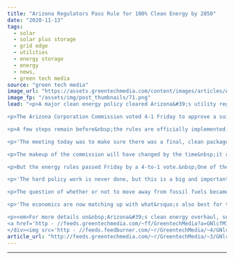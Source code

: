 ```yaml
---
title: "Arizona Regulators Pass Rule for 100% Clean Energy by 2050"
date: "2020-11-13"
tags: 
  - solar
  - solar plus storage 
  - grid edge
  - utilities
  - energy storage
  - energy
  - news,
  - green tech media
source: "green tech media"
image_url: "https://assets.greentechmedia.com/content/images/articles/Arizona_Phoenix_APS_Skyline_XL.jpg"
image_fp: "/assets/img/post_thumbnails/71.png"
lead: "<p>A major clean energy policy cleared Arizona&#39;s utility regulator&nbsp;and now heads to stakeholder comment before it can take effect.</p>

<p>The Arizona Corporation Commission voted 4-1 Friday to approve a suite of amendments to its energy rules that&nbsp;amount to a systemic commitment to clean energy. The <a href='https - //www.greentechmedia.com/articles/read/arizona-sets-path-toward-100-percent-clean-power-by-2050' target='_blank'>new rules</a> will&nbsp;require&nbsp;the state&#39;s investor-owned utilities to&nbsp;phase out fossil fuels from the grid by 2050, a goal <a href='https - //www.greentechmedia.com/articles/read/arizona-public-service-carbon-free-power-2050' target='_blank'>already promised</a> by the state&#39;s largest utility, Arizona Public Service.&nbsp;They also require that energy storage systems make up 5 percent of those utilities&#39; total grid capacity by 2035&nbsp;and that 40 percent of that total be customer-owned or leased.&nbsp;</p>

<p>A few steps remain before&nbsp;the rules are officially implemented, as dictated by the state&#39;s rulemaking procedures. The Arizona secretary of state needs to post the rules for a public comment period. After that, the commission will take&nbsp;a final vote in early 2021. But the hard work of hammering out the policy itself has been finished.</p>

<p>'The meeting today was to make sure there was a final, clean package that the commissioners were able to look at and adopt,' said Art Terrazas, who worked on this effort for advocacy group Vote Solar. With the successful vote, the clean-energy policy cake has been baked, he said.</p>

<p>The makeup of the commission will have changed by the time&nbsp;it reconvenes for the final vote.&nbsp;<a href='https - //www.greentechmedia.com/articles/read/a-rundown-of-the-down-ballot-results-with-clean-energy-implications' target='_blank'>Three seats were up for election</a>&nbsp;on November 3, and&nbsp;two Republicans and one Democrat won those&nbsp;races. That created&nbsp;some uncertainty about the final outcome of the measure.</p>

<p>But the energy rules passed Friday by a 4-to-1 vote.&nbsp;One of the newly elected commissioners, Democrat Anna Tovar, ran on a clean-energy platform.&nbsp;Republican incumbent Lea M&aacute;rquez Peterson won another term, and she joined the majority in Friday&#39;s vote. The numbers suggest a majority will remain in favor of the policy after the new commissioners take their seats.</p>

<p>'The hard policy work is never done, but this is a big and important step and can be sustained by the new commission,' said Sandy Bahr, director of the Sierra Club&#39;s Arizona chapter, in an email Friday.</p>

<p>The question of whether or not to move away from fossil fuels became a flashpoint in the final days of the presidential election. But in Arizona, a longtime Republican stronghold that flipped for Democrat Joe Biden in the 2020 election, the politics of clean energy do not mirror the national political discourse. With ample sunlight and a dry climate, solar paired with batteries began&nbsp;beating out new gas plants in competitive solicitations back in 2018.&nbsp;&nbsp;</p>

<p>'The economics are now matching up with what&rsquo;s also best for the environment,' Terrazas said. 'There&rsquo;s broad bipartisan consensus that that is where we&rsquo;re going to go.'</p>

<p><em>For more details on&nbsp;Arizona&#39;s clean energy overhaul, see GTM&#39;s <a href='https - //www.greentechmedia.com/articles/read/arizona-sets-path-toward-100-percent-clean-power-by-2050' target='_blank'>previous reporting</a>.</em></p><div class='feedflare'>
<a href='http - //feeds.greentechmedia.com/~ff/GreentechMedia?a=GNlcfMIiiDY - -cC9MIvz1Zk - yIl2AUoC8zA'><img src='http - //feeds.feedburner.com/~ff/GreentechMedia?d=yIl2AUoC8zA' border='0'></img></a> <a href='http - //feeds.greentechmedia.com/~ff/GreentechMedia?a=GNlcfMIiiDY - -cC9MIvz1Zk - V_sGLiPBpWU'><img src='http - //feeds.feedburner.com/~ff/GreentechMedia?i=GNlcfMIiiDY - -cC9MIvz1Zk - V_sGLiPBpWU' border='0'></img></a> <a href='http - //feeds.greentechmedia.com/~ff/GreentechMedia?a=GNlcfMIiiDY - -cC9MIvz1Zk - gIN9vFwOqvQ'><img src='http - //feeds.feedburner.com/~ff/GreentechMedia?i=GNlcfMIiiDY - -cC9MIvz1Zk - gIN9vFwOqvQ' border='0'></img></a>
</div><img src='http - //feeds.feedburner.com/~r/GreentechMedia/~4/GNlcfMIiiDY' height='1' width='1' alt=''/>"
article_url: "http://feeds.greentechmedia.com/~r/GreentechMedia/~3/GNlcfMIiiDY/arizonas-100-clean-energy-rules-heads-to-the-people"
---
```


---
